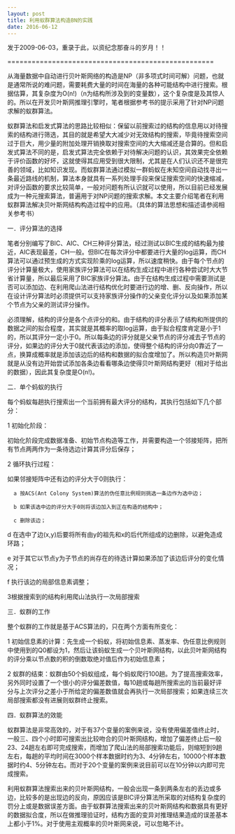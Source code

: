 ```yaml
---
layout: post
title: 利用蚁群算法构造BN的实践
date: 2016-06-12
---
```

发于2009-06-03，重录于此，以资纪念那奋斗的岁月！！

===================================================

从海量数据中自动进行贝叶斯网络的构造是NP（非多项式时间可解）问题，也就是通常所说的难问题，需要耗费大量的时间在海量的各种可能结构中进行搜索。根据估算，其复杂度为O(n!)（n为结构所涉及到的变量数），这个复杂度是及其惊人的。所以在开发贝叶斯网推理引擎时，笔者根据参考书的提示采用了针对NP问题求解的蚁群算法。

蚁群算法和启发式算法的思路比较相似：保留以前搜索过的结构的信息用以对待搜索的结构进行筛选，其目的就是希望大大减少对无效结构的搜索，毕竟待搜索空间过于巨大，用少量的附加处理开销换取对搜索空间的大大缩减还是合算的。但和启发式算法不同的是，启发式算法完全依赖于对待解决问题的认识，其效果完全依赖于评价函数的好坏，这就使得其应用受到很大限制，尤其是在人们认识还不是很完善的领域，比如知识发现。而蚁群算法通过模拟一群蚂蚁在未知空间自动找寻出一条最近路线的机制，算法本身就具有一系列处理手段来保证搜索空间的快速缩减，对评分函数的要求比较简单，一般对问题有所认识就可以使用，所以目前已经发展成为一种元搜索算法，普遍用于对NP问题的搜索求解。本文主要介绍笔者在利用蚁群算法解决贝叶斯网结构构造过程中的应用。（具体的算法思想和描述请参阅相关参考书）

一．评分算法的选择

笔者分别编写了BIC、AIC、CH三种评分算法，经过测试以BIC生成的结构最为接近，AIC表现最差，CH一般。但BIC在每次评分中都要进行大量的log运算，而CH算法可以通过预生成的方式实现阶乘的log运算，所以速度稍快。由于每个节点的评分计算量极大，使用家族评分算法可以在结构生成过程中进行各种尝试时大大节省计算量，所以最后采用了BIC家族评分算法。由于在结构生成过程中需要测试是否可以添加边、在利用爬山法进行结构优化时要进行边的增、删、反向操作，所以在设计评分算法时必须提供可以支持家族评分操作的父亲变化评分以及如果添加某个节点为父亲的测试评分操作。

必须理解，结构的评分是各个点评分的和。由于结构的评分表示了结构和所提供的数据之间的拟合程度，其实就是其概率的取log运算，由于拟合程度肯定是小于1的，所以其评分一定小于0。所以每条边的评分就是父亲节点的评分减去子节点的评分，如果边的评分大于0就代表该边的添加，使得整个结构的评分向0靠近了一点，换算成概率就是添加该边后的结构和数据的拟合度增加了。所以构造贝叶斯网就是从没有边开始尝试添加各条边看看哪条边使得贝叶斯网结构更好（相对于给出的数据），因此其复杂度是O(n!)。

二．单个蚂蚁的执行

每个蚂蚁每趟执行搜索出一个当前拥有最大评分的结构，其执行包括如下几个部分：

1 初始化阶段：

初始化阶段完成数据准备、初始节点构造等工作，并需要构造一个邻接矩阵，把所有节点两两作为一条待选边计算其评分后保存；

2 循环执行过程：

如果邻接矩阵中还有边的评分大于0则执行：

      a 按ACS(Ant Colony System)算法的伪任意比例规则挑选一条边作为选中边；

      b 如果该选中边的评分大于0则将该边加入到正在构造的结构中；

      c 删除该边；

d 在选中了边(x,y)后要将所有由y的祖先和x的后代所组成的边删除，以避免造成环路；

e 对于其它以节点y为子节点的尚存在的待选计算如果添加了该边后评分的变化情况；

f 执行该边的局部信息素调整；

3根据搜索到的结构利用爬山法执行一次局部搜索

三．蚁群的工作

整个蚁群的工作就是基于ACS算法的，只在两个方面有所变化：

1 初始信息素的计算：先生成一个蚂蚁，将初始信息素、蒸发率、伪任意比例规则中使用到的Q0都设为1，然后让该蚂蚁生成一个贝叶斯网结构，以此贝叶斯网结构的评分乘以节点数的积的倒数取绝对值后作为初始信息素；

2 蚁群的结束：蚁群由50个蚂蚁组成，每个蚂蚁爬行100趟。为了提高搜索效率，另外同时设置了一个很小的评分偏差数值，每10趟或每趟所搜索出的当前最好评分与上次评分之差小于所给定的偏差数值就会再执行一次局部搜索；如果连续三次局部搜索都没有进展则蚁群终止搜索。

四．蚁群算法的效能

蚁群算法是非常高效的，对于有37个变量的案例来说，没有使用偏差值终止时，一般三、四个小时即可搜索出比较吻合的贝叶斯网结构，增加了偏差终止后一般23、24趟左右即可完成搜索，而增加了爬山法的局部搜索功能后，则缩短到9趟左右，每趟的平均时间在3000个样本数据时约为3、4分钟左右，10000个样本数据时约4、5分钟左右。而对于20个变量的案例来说目前可以在10分钟以内即可完成搜索。

利用蚁群算法搜索出来的贝叶斯网结构，一般会出现一条到两条左右的丢边或多边，比较多的是出现边的反向，原因应该是BIC评分算法所采取的对结构复杂度的罚分上或是数据误差方面。由于蚁群算法搜索出来的贝叶斯网结构和数据具有更好的数据拟合度，所以在做推理验证时，结构方面的变异对推理结果造成的误差基本上都小于1%。对于使用主观概率的贝叶斯网来说，可以忽略不计。

